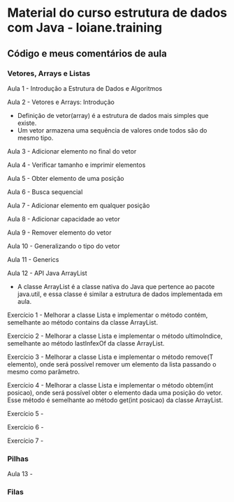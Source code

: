 # Material do curso estrutura de dados com Java - loiane.training

## Código e meus comentários de aula

### Vetores, Arrays e Listas

Aula 1 - Introdução a Estrutura de Dados e Algoritmos

Aula 2 - Vetores e Arrays: Introdução
* Definição de vetor(array) é a estrutura de dados mais simples que existe. 
* Um vetor armazena uma sequência de valores onde todos são do mesmo tipo.

Aula 3 - Adicionar elemento no final do vetor

Aula 4 - Verificar tamanho e imprimir elementos

Aula 5 - Obter elemento de uma posição

Aula 6 - Busca sequencial

Aula 7 - Adicionar elemento em qualquer posição

Aula 8 - Adicionar capacidade ao vetor

Aula 9 - Remover elemento do vetor

Aula 10 - Generalizando o tipo do vetor

Aula 11 - Generics

Aula 12 - API Java ArrayList
* A classe ArrayList é a classe nativa do Java que pertence ao pacote java.util, e essa classe é similar a estrutura de dados implementada em aula.

Exercício 1 - Melhorar a classe Lista e implementar o método contém, semelhante ao método contains da classe ArrayList.

Exercício 2 - Melhorar a classe Lista e implementar o método ultimoIndice, semelhante ao método lastInfexOf da classe ArrayList.

Exercício 3 - Melhorar a classe Lista e implementar o método remove(T elemento), onde será possível remover um elemento da lista passando o mesmo como parâmetro.

Exercício 4 - Melhorar a classe Lista e implementar o método obtem(int posicao), onde será possível obter o elemento dada uma posição do vetor. Esse método é semelhante ao método get(int posicao) da classe ArrayList.

Exercício 5 -

Exercício 6 -

Exercício 7 - 

### Pilhas
Aula 13 - 
### Filas




